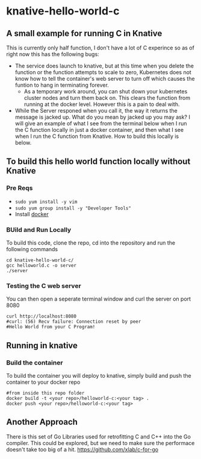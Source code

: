 # knative-hello-world-c

## A small example for running C in Knative

This is currently only half function, I don't have a lot of C experince so as of right now this has the following bugs:
* The service does launch to knative, but at this time when you delete the function or the function attempts to scale to zero, Kubernetes does not know how to tell the container's web server to turn off which causes the funtion to hang in terminating forever.  
  * As a temporary work around, you can shut down your kubernetes cluster nodes and turn them back on. This clears the function from running at the docker level. However this is a pain to deal with.
* While the Server responed when you call it, the way it returns the message is jacked up. What do you mean by jacked up you may ask? I will give an example of what I see from the terminal below when I run the C function locally in just a docker container, and then what I see when I run the C function from Knative. How to build this locally is below.

## To build this hello world function locally without Knative

### Pre Reqs
* ```sudo yum install -y vim```
* ```sudo yum group install -y "Developer Tools"```
* Install [docker](https://docs.docker.com/engine/install/centos/)

### BUild and Run Locally
To build this code, clone the repo, cd into the repository and run the following commands
```
cd knative-hello-world-c/
gcc helloworld.c -o server
./server
```

### Testing the C web server
You can then open a seperate terminal window and curl the server on port 8080
```
curl http://localhost:8080
#curl: (56) Recv failure: Connection reset by peer
#Hello World from your C Program!
```

## Running in knative

### Build the container
To build the container you will deploy to knative, simply build and push the container to your docker repo
```
#from inside this repo folder
docker build -t <your repo>/helloworld-c:<your tag> .
docker push <your repo>/helloworld-c:<your tag>
```

## Another Approach
There is this set of Go Libraries used for retrofitting C and C++ into the Go compiler. This could be explored, but we need to make sure the performace doesn't take too big of a hit.
https://github.com/xlab/c-for-go
